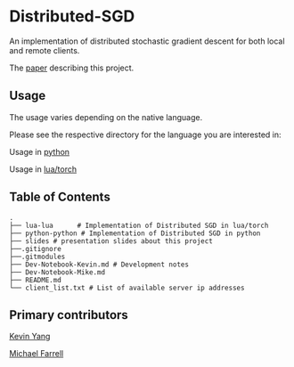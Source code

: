 # Distributed-SGD

An implementation of distributed stochastic gradient descent for both local and remote clients.

The [paper](https://github.com/michaelfarrell76/Distributed-SGD/blob/master/CS262%2520Final%2520Project/main.pdf) describing this project.

## Usage

The usage varies depending on the native language. 

Please see the respective directory for the language you are interested in:

Usage in [python](https://github.com/michaelfarrell76/Distributed-SGD/tree/master/python-python) 

Usage in [lua/torch](https://github.com/michaelfarrell76/Distributed-SGD/tree/master/lua-lua) 

## Table of Contents
```
.
├── lua-lua	     # Implementation of Distributed SGD in lua/torch
├── python-python # Implementation of Distributed SGD in python
├── slides # presentation slides about this project
├──.gitignore	
├──.gitmodules 
├── Dev-Notebook-Kevin.md # Development notes
├── Dev-Notebook-Mike.md
├── README.md
└── client_list.txt # List of available server ip addresses
```


## Primary contributors

[Kevin Yang](https://github.com/kyang01)

[Michael Farrell](https://github.com/michaelfarrell76)

